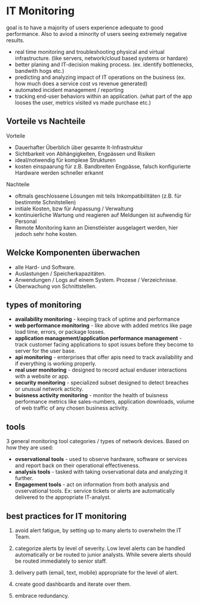 # IT Monitoring
goal is to have a majority of users experience adequate to good performance. Also to aviod a minority of users seeing extremely negative results.

- real time monitoring and troubleshooting physical and virtual infrastructure. (like servers, network/cloud based systems or hardare)
- better planing and IT-decision making process. (ex. identify bottlenecks, bandwith hogs etc.)
- predicting and analyzing impact of IT operations on the business (ex. how much does a service cost vs revenue generated)
- automated incident management / reporting
- tracking end-user behaviors within an application. (what part of the app looses the user, metrics visited vs made purchase etc.)


## Vorteile vs Nachteile
Vorteile
- Dauerhafter Überblich über gesamte It-Infrastruktur
- Sichtbarkeit von Abhängigkeiten, Engpässen und Risiken
- ideal/notwendig für komplexe Strukturen
- kosten einspaarung für z.B. Bandbreiten Engpässe, falsch konfigurierte Hardware werden schneller erkannt

Nachteile
- oftmals geschlossene Lösungen mit teils Inkompatibilitäten (z.B. für bestimmte Schnitstellen)
- initiale Kosten, bzw für Anpassung / Verwaltung
- kontinuierliche Wartung und reagieren auf Meldungen ist aufwendig für Personal
- Remote Monitoring kann an Dienstleister ausgelagert werden, hier jedoch sehr hohe kosten.


## Welcke Komponenten überwachen
- alle Hard- und Software.
- Auslastungen / Speicherkapazitäten.
- Anwendungen / Logs auf einem System. Prozese / Verzeichnisse.
- Überwachung von Schnittstellen.


## types of monitoring
- **availability monitoring** - keeping track of uptime and performance
- **web performance monitoring** - like above with added metrics like page load time, errors, or package losses.
- **application management/application performance management** - track customer facing applications to spot issues before they become to server for the user base.
- **api monitoring** - enterprises that offer apis need to track availability and if everything is working properly.
- **real user monitoring** - designed to record actual enduser interactions with a website or app.
- **security monitoring** - specialized subset designed to detect breaches or unusual network acticity.
- **buisness activity monitoring** - monitor the health of buisness performance metrics like sales-numbers, application downloads, volume of web traffic of any chosen business activity.


## tools
3 general monitoring tool categories / types of network devices. Based on how they are used:
- **ovservational tools** - used to observe hardware, software or services and report back on their operational effectiveness.
- **analysis tools** - tasked with taking ovservational data and analyzing it further.
- **Engagement tools** - act on information from both analysis and ovservational tools. Ex: service tickets or alerts are automatically delivered to the appropriate IT-analyst.


## best practices for IT monitoring
1. avoid alert fatigue, by setting up to many alerts to overwhelm the IT Team.

2. categorize alerts by level of severity. Low level alerts can be handled automatically or be routed to junior analysts. While severe alerts should be routed immediately to senior staff.

3. delivery path (email, text, mobile) appropriate for the level of alert.

4. create good dashboards and iterate over them.

5. embrace redundancy. 
